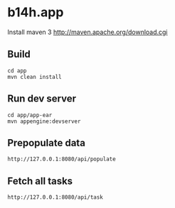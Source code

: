 b14h.app
=============================

Install maven 3
http://maven.apache.org/download.cgi

Build
-----

    cd app
    mvn clean install


Run dev server
--------------

    cd app/app-ear
    mvn appengine:devserver


Prepopulate data
----------------

    http://127.0.0.1:8080/api/populate
    
 
Fetch all tasks
---------------

    http://127.0.0.1:8080/api/task
